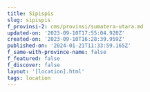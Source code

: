 ```yaml
---
title: Sipispis
slug: sipispis
f_provinsi-2: cms/provinsi/sumatera-utara.md
updated-on: '2023-09-10T17:55:04.920Z'
created-on: '2023-09-10T16:28:39.959Z'
published-on: '2024-01-21T11:33:59.165Z'
f_same-with-province-name: false
f_featured: false
f_discover: false
layout: '[location].html'
tags: location
---
```



